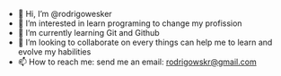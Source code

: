 - 👋 Hi, I’m @rodrigowesker
- 👀 I’m interested in learn programing to change my profission
- 🌱 I’m currently learning Git and Github
- 💞️ I’m looking to collaborate on every things can help me to learn and evolve my habilities
- 📫 How to reach me: send me an email: rodrigowskr@gmail.com

<!---
rodrigowesker/rodrigowesker is a ✨ special ✨ repository because its `README.md` (this file) appears on your GitHub profile.
You can click the Preview link to take a look at your changes.
--->
